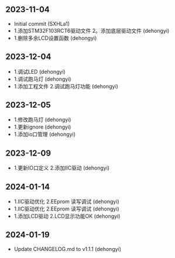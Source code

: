 
## 2023-11-04
 * Initial commit (SXHLa1)
 * 1.添加STM32F103RCT6驱动文件 2。添加底层驱动文件 (dehongyi)
 * 1.删除多余LCD设置函数 (dehongyi)

## 2023-12-04
 * 1.调试LED (dehongyi)
 * 1.调试跑马灯 (dehongyi)
 * 1.添加工程文件 2.调试跑马灯功能 (dehongyi)

## 2023-12-05
 * 1.修改跑马灯 (dehongyi)
 * 1.更新ignore (dehongyi)
 * 1.添加io口管理 (dehongyi)

## 2023-12-09
 * 1.更新IO口定义 2.添加IIC驱动 (dehongyi)

## 2024-01-14
 * 1.IIC驱动优化 2.EEprom 读写调试 (dehongyi)
 * 1.IIC驱动优化 2.EEprom 读写调试 (dehongyi)
 * 1.添加LCD驱动 2.LCD显示功能OK (dehongyi)

## 2024-01-19
 * Update CHANGELOG.md to v1.1.1 (dehongyi)
